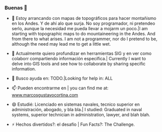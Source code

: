### Buenas 👋

- 🔭 Estoy arrancando con  mapas de topográficos para hacer montañismo en los Andes. Y de ahí alo que surja. No soy programador, ni pretendeo serlo, aunque la necesidad me pueda llevar a mojarm un poco.|I am starting with topographic maps to do mountaineering in the Andes. And from there to what arises. I am not a programmer, nor do I pretend to be, although the need may lead me to get a little wet.


- 🌱 Actualmente quiero profundizar en herramientas SIG y en ver como colaborr compartiendo información específica.| Currently I want to delve into GIS tools and see how to collaborate by sharing specific information.


- 🤔 Busco ayuda en: TODO.|Looking for help in: ALL


- 📫 Pueden encontrarme en | you can find me at: www.marcosgustavocortina.com


- 😄 Estudié: Licenciado en sistemas navales, tecnico superior en administración, abogado, y bla bla.| I studied: Graduated in naval systems, superior technician in administration, lawyer, and blah blah.


- ⚡ Hechos divertidos?: el desafío | Fun Facts?: The Challenge.
